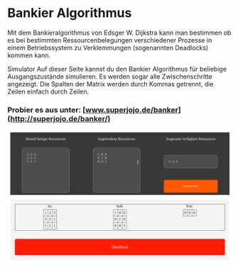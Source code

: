 # Bankier Algorithmus
Mit dem Bankieralgorithmus von Edsger W. Dijkstra kann man bestimmen ob es bei bestimmten Ressourcenbelegungen verschiedener Prozesse in einem Betriebssystem zu Verklemmungen (sogenannten Deadlocks) kommen kann.

Simulator
Auf dieser Seite kannst du den Bankier Algorithmus für beliebige Ausgangszustände simulieren. Es werden sogar alle Zwischenschritte angezeigt.
Die Spalten der Matrix werden durch Kommas getrennt, die Zeilen einfach durch Zeilen.

### Probier es aus unter: [www.superjojo.de/banker](http://superjojo.de/banker/)

![Screenshot](https://github.com/superjojo140/bankers/blob/master/bankers_screenshot.png)

